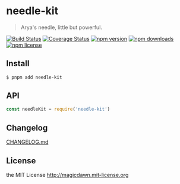 # needle-kit

> Arya&#39;s needle, little but powerful.

[![Build Status](https://img.shields.io/github/actions/workflow/status/magicdawn/needle-kit/ci.yml?style=flat-square&branch=main)](https://github.com/magicdawn/needle-kit/actions/workflows/ci.yml)
[![Coverage Status](https://img.shields.io/codecov/c/github/magicdawn/needle-kit.svg?style=flat-square)](https://codecov.io/gh/magicdawn/needle-kit)
[![npm version](https://img.shields.io/npm/v/needle-kit.svg?style=flat-square)](https://www.npmjs.com/package/needle-kit)
[![npm downloads](https://img.shields.io/npm/dm/needle-kit.svg?style=flat-square)](https://www.npmjs.com/package/needle-kit)
[![npm license](https://img.shields.io/npm/l/needle-kit.svg?style=flat-square)](http://magicdawn.mit-license.org)

## Install

```sh
$ pnpm add needle-kit
```

## API

```js
const needleKit = require('needle-kit')
```

## Changelog

[CHANGELOG.md](CHANGELOG.md)

## License

the MIT License http://magicdawn.mit-license.org
